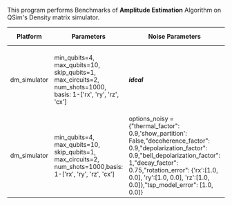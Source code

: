 This program performs Benchmarks of **Amplitude Estimation** Algorithm on QSim's Density matrix simulator.


|Platform|Parameters|Noise Parameters|Benchmarks|Volumetric Positioning|Remarks|
|--------|----------|----------------|----------|----------------------|-------|
|dm_simulator|min_qubits=4, max_qubits=10, skip_qubits=1, max_circuits=2, num_shots=1000, basis: 1-['rx', 'ry', 'rz', 'cx']|***ideal***|***TBD***|***TBD***|Execution is performed only upto **10** qubits due to longer execution times.|
|dm_simulator|min_qubits=4, max_qubits=10, skip_qubits=1, max_circuits=2, num_shots=1000,basis: 1-['rx', 'ry', 'rz', 'cx']|options_noisy = {"thermal_factor": 0.9,'show_partition': False,"decoherence_factor": 0.9,"depolarization_factor": 0.9,"bell_depolarization_factor": 1,"decay_factor": 0.75,"rotation_error": {'rx':[1.0, 0.0], 'ry':[1.0, 0.0], 'rz':[1.0, 0.0]},"tsp_model_error": [1.0, 0.0]}|![Test-2](2.jpg)|![Test-2-QV](2-QV.jpg)|Longer execution period after **10** Qubits.|